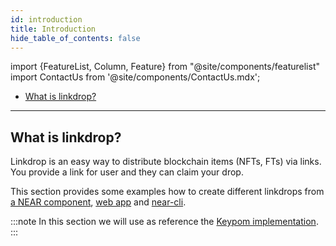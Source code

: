 ```yaml
---
id: introduction
title: Introduction
hide_table_of_contents: false
---
```



import {FeatureList, Column, Feature} from "@site/components/featurelist"
import ContactUs from '@site/components/ContactUs.mdx';


- [What is linkdrop?](#what-is-linkdrop)

---

## What is linkdrop?

Linkdrop is an easy way to distribute blockchain items (NFTs, FTs) via links. You provide a link for user and they can claim your drop.

This section provides some examples how to create different linkdrops from [a NEAR component](./interacting/bos.md), [web app](./interacting/web-app.md) and [near-cli](./interacting/near-cli.md).

:::note
In this section we will use as reference the [Keypom implementation](https://keypom.xyz/).
:::
